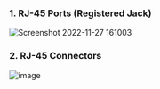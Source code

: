 ### 1. RJ-45 Ports (Registered Jack)
![Screenshot 2022-11-27 161003](https://user-images.githubusercontent.com/53125546/204129794-cbdfcb96-7a41-4fc5-979d-c9ca970dac6e.png)

### 2. RJ-45 Connectors 
![image](https://user-images.githubusercontent.com/53125546/204129821-46e954b9-b6c4-4ce7-9a24-548d8e3277c4.png)


